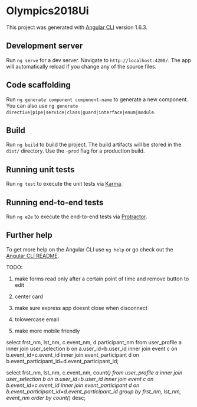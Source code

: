 # Olympics2018Ui

This project was generated with [Angular CLI](https://github.com/angular/angular-cli) version 1.6.3.

## Development server

Run `ng serve` for a dev server. Navigate to `http://localhost:4200/`. The app will automatically reload if you change any of the source files.

## Code scaffolding

Run `ng generate component component-name` to generate a new component. You can also use `ng generate directive|pipe|service|class|guard|interface|enum|module`.

## Build

Run `ng build` to build the project. The build artifacts will be stored in the `dist/` directory. Use the `-prod` flag for a production build.

## Running unit tests

Run `ng test` to execute the unit tests via [Karma](https://karma-runner.github.io).

## Running end-to-end tests

Run `ng e2e` to execute the end-to-end tests via [Protractor](http://www.protractortest.org/).

## Further help

To get more help on the Angular CLI use `ng help` or go check out the [Angular CLI README](https://github.com/angular/angular-cli/blob/master/README.md).


TODO:
1. make forms read only after a certain point of time and remove button to edit
2. center card
3. make sure express app doesnt close when disconnect

1. tolowercase email
2. make more mobile friendly

select frst_nm, lst_nm, c.event_nm, d.participant_nm from user_profile a
inner join user_selection b
  on a.user_id=b.user_id
inner join event c
  on b.event_id=c.event_id
inner join event_participant d
  on b.event_participant_id=d.event_participant_id;

select frst_nm, lst_nm, c.event_nm, count(*) 
from user_profile a
inner join user_selection b
  on a.user_id=b.user_id
inner join event c
  on b.event_id=c.event_id
inner join event_participant d
  on b.event_participant_id=d.event_participant_id
group by frst_nm, lst_nm, event_nm
order by count(*) desc;